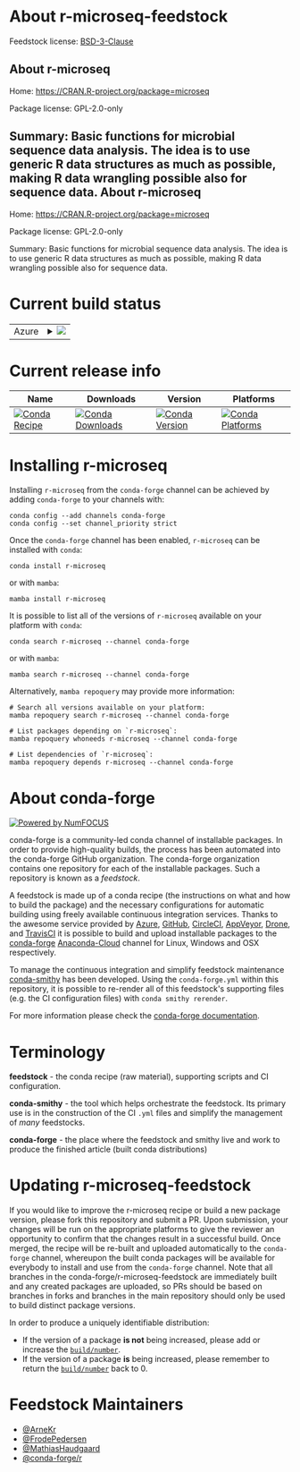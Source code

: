About r-microseq-feedstock
==========================

Feedstock license: [BSD-3-Clause](https://github.com/conda-forge/r-microseq-feedstock/blob/main/LICENSE.txt)

About r-microseq
----------------

Home: https://CRAN.R-project.org/package=microseq

Package license: GPL-2.0-only

Summary: Basic functions for microbial sequence data analysis. The idea is to use generic R data structures as much as possible, making R data wrangling possible also for sequence data.
About r-microseq
----------------

Home: https://CRAN.R-project.org/package=microseq

Package license: GPL-2.0-only

Summary: Basic functions for microbial sequence data analysis. The idea is to use generic R data structures as much as possible, making R data wrangling possible also for sequence data.

Current build status
====================


<table>
    
  <tr>
    <td>Azure</td>
    <td>
      <details>
        <summary>
          <a href="https://dev.azure.com/conda-forge/feedstock-builds/_build/latest?definitionId=4240&branchName=main">
            <img src="https://dev.azure.com/conda-forge/feedstock-builds/_apis/build/status/r-microseq-feedstock?branchName=main">
          </a>
        </summary>
        <table>
          <thead><tr><th>Variant</th><th>Status</th></tr></thead>
          <tbody><tr>
              <td>linux_64_r_base4.2</td>
              <td>
                <a href="https://dev.azure.com/conda-forge/feedstock-builds/_build/latest?definitionId=4240&branchName=main">
                  <img src="https://dev.azure.com/conda-forge/feedstock-builds/_apis/build/status/r-microseq-feedstock?branchName=main&jobName=linux&configuration=linux%20linux_64_r_base4.2" alt="variant">
                </a>
              </td>
            </tr><tr>
              <td>linux_64_r_base4.3</td>
              <td>
                <a href="https://dev.azure.com/conda-forge/feedstock-builds/_build/latest?definitionId=4240&branchName=main">
                  <img src="https://dev.azure.com/conda-forge/feedstock-builds/_apis/build/status/r-microseq-feedstock?branchName=main&jobName=linux&configuration=linux%20linux_64_r_base4.3" alt="variant">
                </a>
              </td>
            </tr><tr>
              <td>osx_64_r_base4.2</td>
              <td>
                <a href="https://dev.azure.com/conda-forge/feedstock-builds/_build/latest?definitionId=4240&branchName=main">
                  <img src="https://dev.azure.com/conda-forge/feedstock-builds/_apis/build/status/r-microseq-feedstock?branchName=main&jobName=osx&configuration=osx%20osx_64_r_base4.2" alt="variant">
                </a>
              </td>
            </tr><tr>
              <td>osx_64_r_base4.3</td>
              <td>
                <a href="https://dev.azure.com/conda-forge/feedstock-builds/_build/latest?definitionId=4240&branchName=main">
                  <img src="https://dev.azure.com/conda-forge/feedstock-builds/_apis/build/status/r-microseq-feedstock?branchName=main&jobName=osx&configuration=osx%20osx_64_r_base4.3" alt="variant">
                </a>
              </td>
            </tr><tr>
              <td>win_64</td>
              <td>
                <a href="https://dev.azure.com/conda-forge/feedstock-builds/_build/latest?definitionId=4240&branchName=main">
                  <img src="https://dev.azure.com/conda-forge/feedstock-builds/_apis/build/status/r-microseq-feedstock?branchName=main&jobName=win&configuration=win%20win_64_" alt="variant">
                </a>
              </td>
            </tr>
          </tbody>
        </table>
      </details>
    </td>
  </tr>
</table>

Current release info
====================

| Name | Downloads | Version | Platforms |
| --- | --- | --- | --- |
| [![Conda Recipe](https://img.shields.io/badge/recipe-r--microseq-green.svg)](https://anaconda.org/conda-forge/r-microseq) | [![Conda Downloads](https://img.shields.io/conda/dn/conda-forge/r-microseq.svg)](https://anaconda.org/conda-forge/r-microseq) | [![Conda Version](https://img.shields.io/conda/vn/conda-forge/r-microseq.svg)](https://anaconda.org/conda-forge/r-microseq) | [![Conda Platforms](https://img.shields.io/conda/pn/conda-forge/r-microseq.svg)](https://anaconda.org/conda-forge/r-microseq) |

Installing r-microseq
=====================

Installing `r-microseq` from the `conda-forge` channel can be achieved by adding `conda-forge` to your channels with:

```
conda config --add channels conda-forge
conda config --set channel_priority strict
```

Once the `conda-forge` channel has been enabled, `r-microseq` can be installed with `conda`:

```
conda install r-microseq
```

or with `mamba`:

```
mamba install r-microseq
```

It is possible to list all of the versions of `r-microseq` available on your platform with `conda`:

```
conda search r-microseq --channel conda-forge
```

or with `mamba`:

```
mamba search r-microseq --channel conda-forge
```

Alternatively, `mamba repoquery` may provide more information:

```
# Search all versions available on your platform:
mamba repoquery search r-microseq --channel conda-forge

# List packages depending on `r-microseq`:
mamba repoquery whoneeds r-microseq --channel conda-forge

# List dependencies of `r-microseq`:
mamba repoquery depends r-microseq --channel conda-forge
```


About conda-forge
=================

[![Powered by
NumFOCUS](https://img.shields.io/badge/powered%20by-NumFOCUS-orange.svg?style=flat&colorA=E1523D&colorB=007D8A)](https://numfocus.org)

conda-forge is a community-led conda channel of installable packages.
In order to provide high-quality builds, the process has been automated into the
conda-forge GitHub organization. The conda-forge organization contains one repository
for each of the installable packages. Such a repository is known as a *feedstock*.

A feedstock is made up of a conda recipe (the instructions on what and how to build
the package) and the necessary configurations for automatic building using freely
available continuous integration services. Thanks to the awesome service provided by
[Azure](https://azure.microsoft.com/en-us/services/devops/), [GitHub](https://github.com/),
[CircleCI](https://circleci.com/), [AppVeyor](https://www.appveyor.com/),
[Drone](https://cloud.drone.io/welcome), and [TravisCI](https://travis-ci.com/)
it is possible to build and upload installable packages to the
[conda-forge](https://anaconda.org/conda-forge) [Anaconda-Cloud](https://anaconda.org/)
channel for Linux, Windows and OSX respectively.

To manage the continuous integration and simplify feedstock maintenance
[conda-smithy](https://github.com/conda-forge/conda-smithy) has been developed.
Using the ``conda-forge.yml`` within this repository, it is possible to re-render all of
this feedstock's supporting files (e.g. the CI configuration files) with ``conda smithy rerender``.

For more information please check the [conda-forge documentation](https://conda-forge.org/docs/).

Terminology
===========

**feedstock** - the conda recipe (raw material), supporting scripts and CI configuration.

**conda-smithy** - the tool which helps orchestrate the feedstock.
                   Its primary use is in the construction of the CI ``.yml`` files
                   and simplify the management of *many* feedstocks.

**conda-forge** - the place where the feedstock and smithy live and work to
                  produce the finished article (built conda distributions)


Updating r-microseq-feedstock
=============================

If you would like to improve the r-microseq recipe or build a new
package version, please fork this repository and submit a PR. Upon submission,
your changes will be run on the appropriate platforms to give the reviewer an
opportunity to confirm that the changes result in a successful build. Once
merged, the recipe will be re-built and uploaded automatically to the
`conda-forge` channel, whereupon the built conda packages will be available for
everybody to install and use from the `conda-forge` channel.
Note that all branches in the conda-forge/r-microseq-feedstock are
immediately built and any created packages are uploaded, so PRs should be based
on branches in forks and branches in the main repository should only be used to
build distinct package versions.

In order to produce a uniquely identifiable distribution:
 * If the version of a package **is not** being increased, please add or increase
   the [``build/number``](https://docs.conda.io/projects/conda-build/en/latest/resources/define-metadata.html#build-number-and-string).
 * If the version of a package **is** being increased, please remember to return
   the [``build/number``](https://docs.conda.io/projects/conda-build/en/latest/resources/define-metadata.html#build-number-and-string)
   back to 0.

Feedstock Maintainers
=====================

* [@ArneKr](https://github.com/ArneKr/)
* [@FrodePedersen](https://github.com/FrodePedersen/)
* [@MathiasHaudgaard](https://github.com/MathiasHaudgaard/)
* [@conda-forge/r](https://github.com/conda-forge/r/)

